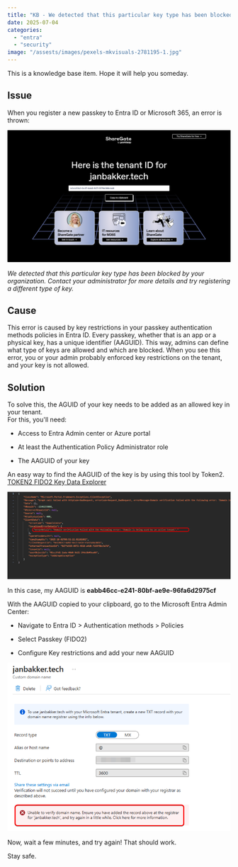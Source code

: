```yaml
---
title: "KB - We detected that this particular key type has been blocked by your organization"
date: 2025-07-04
categories: 
  - "entra"
  - "security"
image: "/assests/images/pexels-mkvisuals-2781195-1.jpg"
---
```


This is a knowledge base item. Hope it will help you someday.

## Issue

When you register a new passkey to Entra ID or Microsoft 365, an error is thrown:

![](/assets/images/image.png)

_We detected that this particular key type has been blocked by your organization. Contact your administrator for more details and try registering a different type of key._

## Cause

This error is caused by key restrictions in your passkey authentication methods policies in Entra ID. Every passkey, whether that is an app or a physical key, has a unique identifier (AAGUID). This way, admins can define what type of keys are allowed and which are blocked. When you see this error, you or your admin probably enforced key restrictions on the tenant, and your key is not allowed.

## Solution

To solve this, the AGUID of your key needs to be added as an allowed key in your tenant.  
For this, you'll need:

- Access to Entra Admin center or Azure portal

- At least the Authentication Policy Administrator role

- The AAGUID of your key

An easy way to find the AAGUID of the key is by using this tool by Token2. [TOKEN2 FIDO2 Key Data Explorer](https://tools.token2.com/fido2/info/)

![](/assets/images/image-3.png)

In this case, my AAGUID is **eabb46cc-e241-80bf-ae9e-96fa6d2975cf**

With the AAGUID copied to your clipboard, go to the Microsoft Entra Admin Center:

- Navigate to Entra ID > Authentication methods > Policies

- Select Passkey (FIDO2)

- Configure Key restrictions and add your new AAGUID

![](/assets/images/image-2.png)

Now, wait a few minutes, and try again! That should work.

Stay safe.
